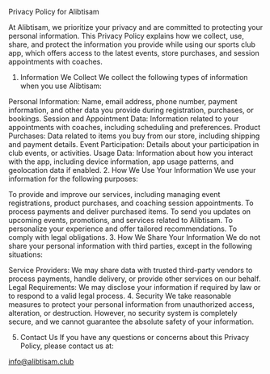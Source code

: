 Privacy Policy for Alibtisam

At Alibtisam, we prioritize your privacy and are committed to protecting your personal information. This Privacy Policy explains how we collect, use, share, and protect the information you provide while using our sports club app, which offers access to the latest events, store purchases, and session appointments with coaches.

1. Information We Collect
We collect the following types of information when you use Alibtisam:

Personal Information: Name, email address, phone number, payment information, and other data you provide during registration, purchases, or bookings.
Session and Appointment Data: Information related to your appointments with coaches, including scheduling and preferences.
Product Purchases: Data related to items you buy from our store, including shipping and payment details.
Event Participation: Details about your participation in club events, or activities.
Usage Data: Information about how you interact with the app, including device information, app usage patterns, and geolocation data if enabled.
2. How We Use Your Information
We use your information for the following purposes:

To provide and improve our services, including managing event registrations, product purchases, and coaching session appointments.
To process payments and deliver purchased items.
To send you updates on upcoming events, promotions, and services related to Alibtisam.
To personalize your experience and offer tailored recommendations.
To comply with legal obligations.
3. How We Share Your Information
We do not share your personal information with third parties, except in the following situations:

Service Providers: We may share data with trusted third-party vendors to process payments, handle delivery, or provide other services on our behalf.
Legal Requirements: We may disclose your information if required by law or to respond to a valid legal process.
4. Security
We take reasonable measures to protect your personal information from unauthorized access, alteration, or destruction. However, no security system is completely secure, and we cannot guarantee the absolute safety of your information.

5. Contact Us
If you have any questions or concerns about this Privacy Policy, please contact us at:

info@alibtisam.club
